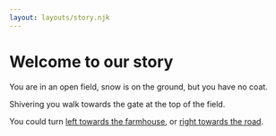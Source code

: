 ```yaml
---
layout: layouts/story.njk
---
```


# Welcome to our story

You are in an open field, snow is on the ground, but you have no coat.

Shivering you walk towards the gate at the top of the field.

You could turn [left towards the farmhouse](farmhouse), or [right towards the road](road).